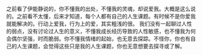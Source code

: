 之前看了伊能静说的，你不懂我的出处，不懂我的灵魂，却说爱我。大概是这么说的。之前看不太懂，后来才知道，每个人都有自己的人生课题。有时候不是你爱我就能解决的。行动上爱我，行为上的爱，其实粗浅的很。
我们没有一起聊过人性的弱点，没有讨论过人生的意义，不懂我成长经历导致的人性敏感，也不懂我为何会偶尔坚强，时而脆弱。你不懂我情绪的起始，也无意去探踪。不怪你，你也有自己的人生课题，会觉得这些只是我的人生课题，你也无意想要去探寻或了解。

